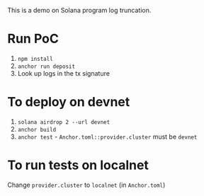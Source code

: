 
This is a demo on Solana program log truncation.

# Run PoC

1. `npm install`
2. `anchor run deposit`
3. Look up logs in the tx signature

# To deploy on devnet

1. `solana airdrop 2 --url devnet`
2. `anchor build`
3. `anchor test` - `Anchor.toml::provider.cluster` must be `devnet`

# To run tests on localnet

Change `provider.cluster` to `localnet` (in `Anchor.toml`)

